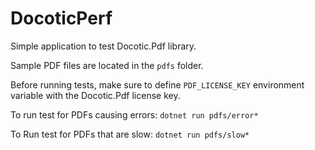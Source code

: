 DocoticPerf
===========

Simple application to test Docotic.Pdf library.

Sample PDF files are located in the `pdfs` folder.

Before running tests, make sure to define `PDF_LICENSE_KEY` environment variable with the Docotic.Pdf license key.

To run test for PDFs causing errors:
`dotnet run pdfs/error*`

To Run test for PDFs that are slow:
`dotnet run pdfs/slow*`